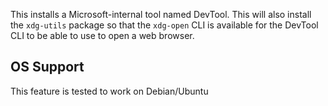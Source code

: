 This installs a Microsoft-internal tool named DevTool. This will also install
the `xdg-utils` package so that the `xdg-open` CLI is available for the
DevTool CLI to be able to use to open a web browser.

## OS Support

This feature is tested to work on Debian/Ubuntu
